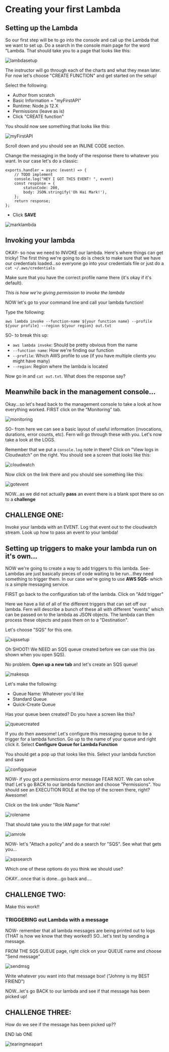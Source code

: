 # Creating your first Lambda

## Setting up the Lambda

So our first step will be to go into the console and call up the Lambda that we want to set up. Do a search in the console main page for the word "Lambda. That should take you to a page that looks like this:

![lambdasetup](./lambdasetup.png)

The instructor will go through each of the charts and what they mean later. For now let's choose "CREATE FUNCTION" and get started on the setup!

Select the following:

* Author from scratch
* Basic Information = "myFirstAPI"
* Runtime: Node.js 12.X
* Permissions (leave as is)
* Click "CREATE function"

You should now see something that looks like this:

![myFirstAPI](./myFirstAPI.png)

Scroll down and you should see an INLINE CODE section.

Change the messaging in the body of the response there to whatever you want. In our case let's do a classic:

```
exports.handler = async (event) => {
    // TODO implement
    console.log("HEY I GOT THIS EVENT! ", event)
    const response = {
        statusCode: 200,
        body: JSON.stringify('Oh Hai Mark!'),
    };
    return response;
};
```

* Click **SAVE**

![marklambda](./marklambda)

## Invoking your lambda

OKAY- so now we need to INVOKE our lambda. Here's where things can get tricky! The first thing we're going to do is check to make sure that we have our credentials loaded...so everyone go into your credentials file or just do a 
`cat ~/.aws/credentials`

Make sure that you have the correct profile name there (it's okay if it's default). 

_This is how we're giving permission to invoke the lambda_

NOW let's go to your command line and call your lambda function!

Type the following:

`aws lambda invoke --function-name ${your function name} --profile ${your profile} --region ${your region} out.txt`

SO- to break this up:

* `aws lambda invoke`: Should be pretty obvious from the name
* `--function name`: How we're finding our function
* `--profile`: Which AWS profile to use (if you have multiple clients you might have many)
* `--region`: Region where the lambda is located

Now go in and `cat out.txt`. What does the response say?

## Meanwhile back in the management console...

Okay...so let's head back to the management console to take a look at how everything worked. 
FIRST click on the "Monitoring" tab.

![monitoring](./monitoring.png)

SO- from here we can see a basic layout of useful information (invocations, durations, error counts, etc). 
Fern will go through these with you. Let's now take a look at the LOGS.

Remember that we put a `console.log` note in there? Click on "View logs in Cloudwatch" on the right. You should see a screen that looks like this:

![cloudwatch](./cloudwatch.png)

Now click on the link there and you should see something like this:

![gotevent](./gotevent.png)

NOW...as we did not actually **pass** an event there is a blank spot there so on to a **challenge**

## CHALLENGE ONE: 

Invoke your lambda with an EVENT. Log that event out to the cloudwatch stream. Look up how to pass an event to your lambda!

## Setting up triggers to make your lambda run on it's own...

NOW we're going to create a way to add triggers to this lambda.
See- Lambdas are just basically pieces of code waiting to be run...they need something to trigger them. 
In our case we're going to use **AWS SQS**- which is a simple messaging service.

FIRST go back to the configuration tab of the lambda. Click on "Add trigger"

Here we have a list of all of the different triggers that can set off our lambda. Fern will describe a bunch of these all with different "events" which can be passed on to the lambda as JSON objects. The lambda can then process these objects and pass them on to a "Destination". 

Let's choose "SQS" for this one.

![sqssetup](./sqssetup.png)

Oh SHOOT! We NEED an SQS queue created before we can use this (as shown when you open SQS). 

No problem. **Open up a new tab** and let's create an SQS queue!

![makesqs](./makesqs.png)

Let's make the following:

* Queue Name: Whatever you'd like
* Standard Queue
* Quick-Create Queue

Has your queue been created? Do you have a screen like this?

![queuecreated](./queuecreated.png)

If you do then awesome! Let's configure this messaging queue to be a trigger for a lambda function. Go up to the name of your queue and right click it. Select **Configure Queue for Lambda Function**

You should get a pop up that looks like this. Select your lambda function and save

![configqueue](./configqueue.png)

NOW- if you got a permissions error message FEAR NOT. We can solve that! Let's go BACK to our lambda function and choose "Permissions". You should see an EXECUTION ROLE at the top of the screen there, right?
Awesome! 

Click on the link under "Role Name"

![rolename](./rolename.png)

That should take you to the IAM page for that role! 

![iamrole](./iamrole.png)

NOW- let's "Attach a policy" and do a search for "SQS". See what that gets you...

![sqssearch](./sqssearch.png)

Which one of these options do you think we should use? 

OKAY...once that is done...go back and....

## CHALLENGE TWO: 

Make this work!!

### TRIGGERING out Lambda with a message

NOW- remember that all lambda messages are being printed out to logs (THAT is how we know that they worked!) SO...let's test by sending a message. 

FROM THE SQS QUEUE page, right click on your QUEUE name and choose "Send message"

![sendmsg](./sndmsg.png)

Write whatever you want into that message box! ("Johnny is my BEST FRIEND")

NOW...let's go BACK to our lambda and see if that message has been picked up!

## CHALLENGE THREE:
How do we see if the message has been picked up??

END lab ONE

![tearingmeapart](./tearingmeapart.jpg)